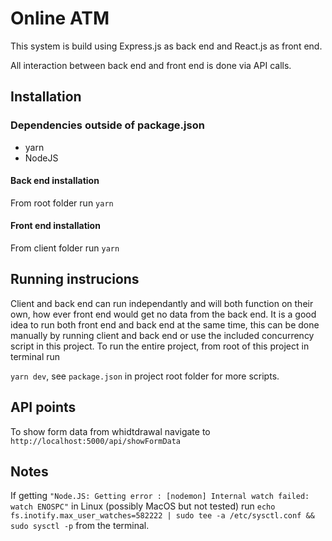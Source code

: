 # Online ATM

This system is build using Express.js as back end and React.js as front end.

All interaction between back end and front end is done via API calls.

## Installation

### Dependencies outside of package.json

- yarn
- NodeJS

#### Back end installation

From root folder run `yarn`

#### Front end installation

From client folder run `yarn`

## Running instrucions

Client and back end can run independantly and will both function on their own, how ever front end would get no data from the back end. It is a good idea to run both front end and back end at the same time, this can be done manually by running client and back end or use the included concurrency script in this project. To run the entire project, from root of this project in terminal run

`yarn dev`, see `package.json` in project root folder for more scripts.

## API points

To show form data from whidtdrawal navigate to
`http://localhost:5000/api/showFormData`

## Notes

If getting `"Node.JS: Getting error : [nodemon] Internal watch failed: watch ENOSPC"` in Linux (possibly MacOS but not tested) run
`echo fs.inotify.max_user_watches=582222 | sudo tee -a /etc/sysctl.conf && sudo sysctl -p` from the terminal.
